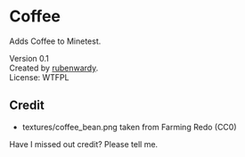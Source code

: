 # Coffee

Adds Coffee to Minetest.

Version 0.1  
Created by [rubenwardy](http://rubenwardy.com/).  
License: WTFPL

## Credit

* textures/coffee_bean.png taken from Farming Redo (CC0)

Have I missed out credit? Please tell me.
